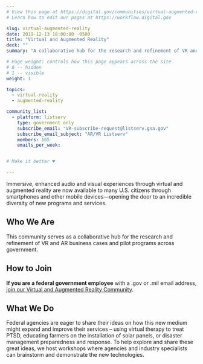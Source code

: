 ```yaml
---
# View this page at https://digital.gov/communities/virtual-augmented-reality
# Learn how to edit our pages at https://workflow.digital.gov

slug: virtual-augmented-reality
date: 2019-12-13 18:00:00 -0500
title: "Virtual and Augmented Reality"
deck: ""
summary: "A collaborative hub for the research and refinement of VR and AR business cases and pilot programs across government."

# Page weight: controls how this page appears across the site
# 0 -- hidden
# 1 -- visible
weight: 1

topics:
  - virtual-reality
  - augmented-reality

community_list:
  - platform: listserv
    type: government only
    subscribe_email: "VR-subscribe-request@listserv.gsa.gov"
    subscribe_email_subject: "AR/VR Listserv"
    members: 165
    emails_per_week: 


# Make it better ♥

---
```


Immersive, enhanced audio and visual experiences through virtual and augmented reality are now available to many U.S. citizens through smartphones and other mobile devices&mdash;opening the door to an incredible diversity of new programs and services.

## Who We Are

This community serves as a collaborative hub for the research and refinement of VR and AR business cases and pilot programs across government.

## How to Join

**If you are a federal government employee** with a .gov or .mil email address, [join our Virtual and Augmented Reality Community](mailto:VR-subscribe-request@listserv.gsa.gov?subject=VR%20listserv).

## What We Do

Federal agencies are eager to share their ideas on how this new medium might expand and improve their services – using virtual therapy to treat PTSD, educating farmers on the installation of solar panels, or disaster management preparedness and response. To help explore and share these great ideas, we host workshops where agencies and industry specialists can brainstorm and demonstrate the new technologies.
